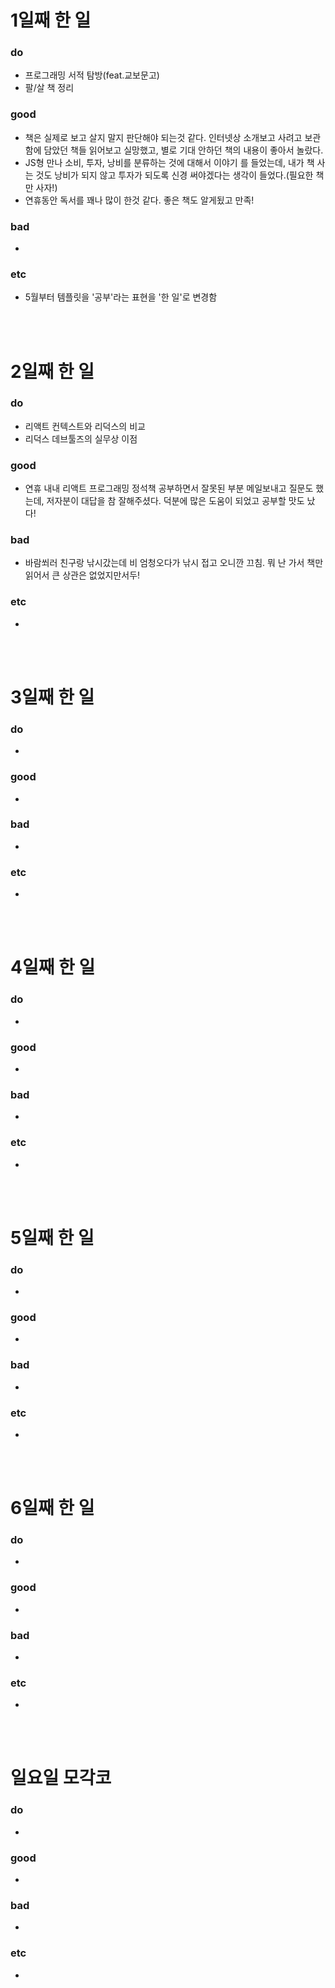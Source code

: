 # 1일째 한 일 
### do
- 프로그래밍 서적 탐방(feat.교보문고)
- 팔/살 책 정리

### good
- 책은 실제로 보고 살지 말지 판단해야 되는것 같다. 인터넷상 소개보고 사려고 보관함에 담았던 책들 읽어보고 실망했고, 별로 기대 안하던 책의 내용이 좋아서 놀랐다.
- JS형 만나 소비, 투자, 낭비를 분류하는 것에 대해서 이야기 를 들었는데, 내가 책 사는 것도 낭비가 되지 않고 투자가 되도록 신경 써야겠다는 생각이 들었다.(필요한 책만 사자!)
- 연휴동안 독서를 꽤나 많이 한것 같다. 좋은 책도 알게됬고 만족!

### bad
- 

### etc
- 5월부터 템플릿을 '공부'라는 표현을 '한 일'로 변경함

<br /><br />

# 2일째 한 일 
### do
- 리액트 컨텍스트와 리덕스의 비교
- 리덕스 데브툴즈의 실무상 이점

### good
- 연휴 내내 리액트 프로그래밍 정석책 공부하면서 잘못된 부분 메일보내고 질문도 했는데, 저자분이 대답을 참 잘해주셨다. 덕분에 많은 도움이 되었고 공부할 맛도 났다!

### bad
- 바람쐬러 친구랑 낚시갔는데 비 엄청오다가 낚시 접고 오니깐 끄침. 뭐 난 가서 책만 읽어서 큰 상관은 없었지만서두! 

### etc
-

<br /><br />

# 3일째 한 일 
### do
-

### good
-

### bad
-

### etc
-

<br /><br />

# 4일째 한 일 
### do
-

### good
-

### bad
-

### etc
- 

<br /><br />

# 5일째 한 일 
### do
-

### good
- 

### bad
- 

### etc
- 

<br /><br />

# 6일째 한 일 
### do
-

### good
-
 
### bad
-

### etc
-

<br /><br />

# 일요일 모각코
### do
-

### good
-

### bad
- 

### etc
-

<br /><br />

